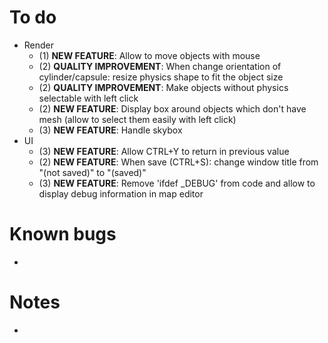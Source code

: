# To do
- Render
	- (1) **NEW FEATURE**: Allow to move objects with mouse
	- (2) **QUALITY IMPROVEMENT**: When change orientation of cylinder/capsule: resize physics shape to fit the object size
	- (2) **QUALITY IMPROVEMENT**: Make objects without physics selectable with left click
	- (2) **NEW FEATURE**: Display box around objects which don't have mesh (allow to select them easily with left click)
    - (3) **NEW FEATURE**: Handle skybox
- UI
	- (3) **NEW FEATURE**: Allow CTRL+Y to return in previous value
	- (2) **NEW FEATURE**: When save (CTRL+S): change window title from "(not saved)" to "(saved)"
	- (3) **NEW FEATURE**: Remove 'ifdef _DEBUG' from code and allow to display debug information in map editor

# Known bugs
- 

# Notes
-
